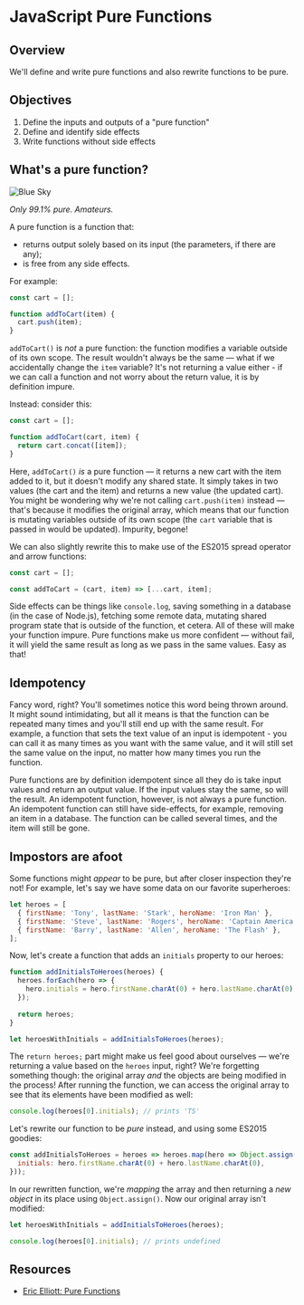 # JavaScript Pure Functions

## Overview 

We'll define and write pure functions and also rewrite functions to be pure. 

## Objectives

1. Define the inputs and outputs of a "pure function"
2. Define and identify side effects
3. Write functions without side effects

## What's a pure function?

![Blue Sky](http://vignette1.wikia.nocookie.net/breakingbad/images/4/43/Season_2_promo_pic_4.jpg/revision/latest?cb=20120617212256)

_Only 99.1% pure. Amateurs._

A pure function is a function that:
 
- returns output solely based on its input (the parameters, if there are any);
- is free from any side effects.

For example:

```js
const cart = [];

function addToCart(item) {
  cart.push(item);
}
```

`addToCart()` is _not_ a pure function: the function modifies a variable outside of its own scope. The result wouldn't always be the same — what if we accidentally change the `item` variable? It's not returning a value either - if we can call a function and not worry about the return value, it is by definition impure.

Instead: consider this:

```js
const cart = [];

function addToCart(cart, item) {
  return cart.concat([item]);
}
```

Here, `addToCart()` _is_ a pure function — it returns a new cart with the item added to it, but it doesn't modify any shared state. It simply takes in two values (the cart and the item) and returns a new value (the updated cart). You might be wondering why we're not calling `cart.push(item)` instead — that's because it modifies the original array, which means that our function is mutating variables outside of its own scope (the `cart` variable that is passed in would be updated). Impurity, begone!

We can also slightly rewrite this to make use of the ES2015 spread operator and arrow functions:

```js
const cart = [];

const addToCart = (cart, item) => [...cart, item];
```

Side effects can be things like `console.log`, saving something in a database (in the case of Node.js), fetching some remote data, mutating shared program state that is outside of the function, et cetera. All of these will make your function impure. Pure functions make us more confident — without fail, it will yield the same result as long as we pass in the same values. Easy as that!

## Idempotency
Fancy word, right? You'll sometimes notice this word being thrown around. It might sound intimidating, but all it means is that the function can be repeated many times and you'll still end up with the same result. For example, a function that sets the text value of an input is idempotent - you can call it as many times as you want with the same value, and it will still set the same value on the input, no matter how many times you run the function.

Pure functions are by definition idempotent since all they do is take input values and return an output value. If the input values stay the same, so will the result. An idempotent function, however, is not always a pure function. An idempotent function can still have side-effects, for example, removing an item in a database. The function can be called several times, and the item will still be gone. 

## Impostors are afoot
Some functions might _appear_ to be pure, but after closer inspection they're not! For example, let's say we have some data on our favorite superheroes:

```js
let heroes = [
  { firstName: 'Tony', lastName: 'Stark', heroName: 'Iron Man' },
  { firstName: 'Steve', lastName: 'Rogers', heroName: 'Captain America' },
  { firstName: 'Barry', lastName: 'Allen', heroName: 'The Flash' },
];
```

Now, let's create a function that adds an `initials` property to our heroes:

```js
function addInitialsToHeroes(heroes) {
  heroes.forEach(hero => {
    hero.initials = hero.firstName.charAt(0) + hero.lastName.charAt(0);
  });
  
  return heroes;
}

let heroesWithInitials = addInitialsToHeroes(heroes);
```

The `return heroes;` part might make us feel good about ourselves — we're returning a value based on the `heroes` input, right? We're forgetting something though: the original array _and_ the objects are being modified in the process! After running the function, we can access the original array to see that its elements have been modified as well:

```js
console.log(heroes[0].initials); // prints 'TS'
```

Let's rewrite our function to be _pure_ instead, and using some ES2015 goodies:

```js
const addInitialsToHeroes = heroes => heroes.map(hero => Object.assign({}, hero, {
  initials: hero.firstName.charAt(0) + hero.lastName.charAt(0),
}));
```

In our rewritten function, we're _mapping_ the array and then returning a _new object_ in its place using `Object.assign()`. Now our original array isn't modified:

```js
let heroesWithInitials = addInitialsToHeroes(heroes);

console.log(heroes[0].initials); // prints undefined
```


## Resources
- [Eric Elliott: Pure Functions](https://medium.com/javascript-scene/master-the-javascript-interview-what-is-a-pure-function-d1c076bec976#.idtnqshvn)
